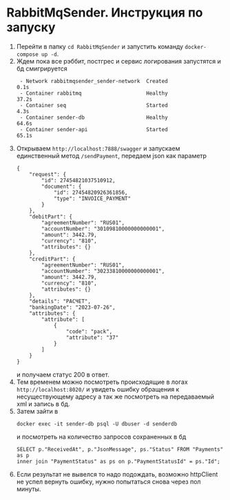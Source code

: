 # RabbitMqSender. Инструкция по запуску
1. Перейти в папку `cd RabbitMqSender` и запустить команду `docker-compose up -d`. 
2. Ждем пока все рэббит, постгрес и сервис логирования запустятся и бд смигрируется
    ```
     - Network rabbitmqsender_sender-network  Created                                                                  0.1s
     - Container rabbitmq                     Healthy                                                                 37.2s
     - Container seq                          Started                                                                  4.3s
     - Container sender-db                    Healthy                                                                 64.6s
     - Container sender-api                   Started                                                                 65.1s
    ```
4. Открываем `http://localhost:7888/swagger` и запускаем единственный метод `/sendPayment`, передаем json как параметр
    ```
    {
    	"request": {
    		"id": 27454821037510912,
    		"document": {
    			"id": 27454820926361856,
    			"type": "INVOICE_PAYMENT"
    		}
    	},
    	"debitPart": {
    		"agreementNumber": "RUS01",
    		"accountNumber": "30109810000000000001",
    		"amount": 3442.79,
    		"currency": "810",
    		"attributes": {}
    	},
    	"creditPart": {
    		"agreementNumber": "RUS01",
    		"accountNumber": "30233810000000000001",
    		"amount": 3442.79,
    		"currency": "810",
    		"attributes": {}
    	},
    	"details": "РАСЧЕТ",
    	"bankingDate": "2023-07-26",
    	"attributes": {
    		"attribute": [
    			{
    				"code": "pack",
    				"attribute": "37"
    			}
    		]
    	}
    }
    ```
    и получаем статус 200 в ответ.
5. Тем временем можно посмотреть происходящие в логах `http://localhost:8020/` и увидеть ошибку обращения к несуществующему адресу а так же посмотреть на передаваемый xml и запись в бд.
6. Затем зайти в
   ```
   docker exec -it sender-db psql -U dbuser -d senderdb
   ```
    и посмотреть на количество запросов сохраненных в бд 
    ```
    SELECT p."ReceivedAt", p."JsonMessage", ps."Status" FROM "Payments" as p
    inner join "PaymentStatus" as ps on p."PaymentStatusId" = ps."Id";
    ```
7. Если результат не вывелся то надо подождать, возможно httpClient не успел вернуть ошибку, нужно попытаться снова через пол минуты.
